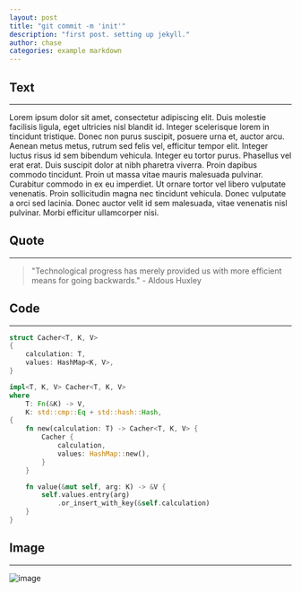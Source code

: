 ```yaml
---
layout: post
title: "git commit -m 'init'"
description: "first post. setting up jekyll."
author: chase
categories: example markdown
---
```

## Text
---
Lorem ipsum dolor sit amet, consectetur adipiscing elit. Duis molestie 
facilisis ligula, eget ultricies nisl blandit id. Integer scelerisque 
lorem in tincidunt tristique. Donec non purus suscipit, posuere urna et, 
auctor arcu. Aenean metus metus, rutrum sed felis vel, efficitur tempor 
elit. Integer luctus risus id sem bibendum vehicula. Integer eu tortor 
purus. Phasellus vel erat erat. Duis suscipit dolor at nibh pharetra 
viverra. Proin dapibus commodo tincidunt. Proin ut massa vitae mauris 
malesuada pulvinar. Curabitur commodo in ex eu imperdiet. Ut ornare 
tortor vel libero vulputate venenatis. Proin sollicitudin magna nec 
tincidunt vehicula. Donec vulputate a orci sed lacinia. Donec auctor 
velit id sem malesuada, vitae venenatis nisl pulvinar. Morbi efficitur 
ullamcorper nisi.

## Quote
---
> "Technological progress has merely provided us with more efficient means for going backwards." - Aldous Huxley

## Code
---
```rust
struct Cacher<T, K, V>
{
    calculation: T,
    values: HashMap<K, V>,
}

impl<T, K, V> Cacher<T, K, V>
where
    T: Fn(&K) -> V,
    K: std::cmp::Eq + std::hash::Hash,
{
    fn new(calculation: T) -> Cacher<T, K, V> {
        Cacher {
            calculation,
            values: HashMap::new(),
        }
    }

    fn value(&mut self, arg: K) -> &V {
        self.values.entry(arg)
            .or_insert_with_key(&self.calculation)
    }
}
```

## Image
---
![image]({{site.url}}/assets/img/rtfm.jpg)
